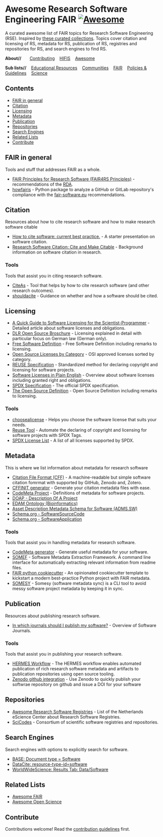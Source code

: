 <!--lint disable double-link-->
# Awesome Research Software Engineering FAIR [![Awesome](https://awesome.re/badge.svg)](https://awesome.re)

A curated awesome list of FAIR topics for Research Software Engineering (RSE). Inspired by [these curated collections](https://github.com/sindresorhus/awesome). Topics cover citation and licensing of RS, metadata for RS, publication of RS, registries and repositories for RS, and search engines to find RS.

**About//** &nbsp;&nbsp;&nbsp;&nbsp;&nbsp;
[Contributing](contributing.md)&nbsp;&nbsp;&nbsp;
[HIFIS](https://hifis.net)&nbsp;&nbsp;&nbsp;
[Awesome](https://github.com/sindresorhus/awesome)

**Sub lists//**&nbsp;&nbsp;&nbsp;
[Educational Resources](https://github.com/hifis-net/awesome-rse-education)&nbsp;&nbsp;&nbsp;
[Communities](https://github.com/hifis-net/awesome-rse-communities)&nbsp;&nbsp;&nbsp;
[FAIR](https://github.com/hifis-net/awesome-rse-fair)&nbsp;&nbsp;&nbsp;
[Policies & Guidelines](https://github.com/hifis-net/awesome-rse-policies)&nbsp;&nbsp;&nbsp;
[Science](https://github.com/hifis-net/awesome-rse-science)

## Contents
- [FAIR in general](#fair-in-general)
- [Citation](#citation)
- [Licensing](#licensing)
- [Metadata](#metadata)
- [Publication](#publication)
- [Repositories](#repositories)
- [Search Engines](#search-engines)
- [Related Lists](#related-lists)
- [Contribute](#contribute)

## FAIR in general
Tools and stuff that addresses FAIR as a whole.
- [FAIR Principles for Research Software (FAIR4RS Principles)](https://rd-alliance.org/group/fair-research-software-fair4rs-wg/outcomes/fair-principles-research-software-fair4rs-0) - recommendations of the [RDA](https://rd-alliance.org).
- [howfairis](https://github.com/fair-software/howfairis) - Python package to analyze a GitHub or GitLab repository's compliance with the [fair-software.eu](https://fair-software.eu) recommendations.

## Citation
Resources about how to cite research software and how to make research software citable

- [How to cite software: current best practice.](https://doi.org/10.5281/zenodo.2842910) - A starter presentation on software citation.
- [Research Software Citation: Cite and Make Citable](https://cite.research-software.org/) - Background information on software citation in research.

### Tools
Tools that assist you in citing research software.
- [CiteAs](http://citeas.org/) - Tool that helps by how to cite research software (and other research outcomes).
- [shouldacite](https://mr-c.github.io/shouldacite/index.html) - Guidance on whether and how a software should be cited.

## Licensing

- [A Quick Guide to Software Licensing for the Scientist-Programmer](https://doi.org/10.1371/journal.pcbi.1002598) - Detailed article about software licenses and obligations.
- [DLR Open Source Broschure](https://www.dlr.de/tm/PortalData/43/Resources/dokumente/tm_dokumente/OpenSource-Software_DLR_2022.pdf) - Licensing explained in detail with particular focus on German law (German only).
- [Free Software Definition](https://www.gnu.org/philosophy/free-sw.html.en) - Free Software Definition including remarks to licensing.
- [Open Source Licenses by Category](https://opensource.org/licenses/category) - OSI approved licenses sorted by category.
- [REUSE Specification](https://reuse.software/spec/) - Standardized method for declaring copyright and licensing for software projects.
- [Software Licenses in Plain English](https://tldrlegal.com/) - Overview about software licenses including granted right and obligations.
- [SPDX Specification](https://spdx.dev/specifications/) - The official SPDX specification.
- [The Open Source Definition](https://opensource.org/osd) - Open Source Definition including remarks to licensing.

### Tools
- [choosealicense](https://choosealicense.com/) - Helps you choose the software license that suits your needs.
- [Reuse Tool](https://reuse.readthedocs.io/en/stable/) - Automate the declaring of copyright and licensing for software projects with SPDX Tags.
- [SPDX License List](https://spdx.org/licenses/) - A list of all licenses supported by SPDX.


## Metadata
This is where we list information about metadata for research software

- [Citation File Format (CFF)](https://citation-file-format.github.io/) - A machine-readable but simple software citation fomrmat with supported by GitHub, Zenodo and, Zotero.
- [CFFINIT generator](https://citation-file-format.github.io/cff-initializer-javascript/#/) - Generate your citation metadata files with ease.
- [CodeMeta Project](https://codemeta.github.io/index.html) - Definitions of metadata for software projects.
- [DOAP - Description Of A Project](https://github.com/ewilderj/doap)
- [EDAM Ontology (Bioinformatics)](http://edamontology.org/page)
- [Asset Description Metadata Schema for Software (ADMS.SW)](https://joinup.ec.europa.eu/svn/adms_foss/adms_sw_v1.00/adms_sw_v1.00.htm)
- [Schema.org - SoftwareSourceCode](https://schema.org/SoftwareSourceCode)
- [Schema.org - SoftwareApplication](https://schema.org/SoftwareApplication)

### Tools
Tools that assist you in handling metadata for research software.
- [CodeMeta generator](https://codemeta.github.io/codemeta-generator/) - Generate useful metadata for your software.
- [SOMEF](https://github.com/KnowledgeCaptureAndDiscovery/somef) - Software Metadata Extraction Framework. A command line interface for automatically extracting relevant information from readme files.
- [FAIR python cookiecutter](https://github.com/Materials-Data-Science-and-Informatics/fair-python-cookiecutter) - An opinionated cookiecutter template to kickstart a modern best-practice Python project with FAIR metadata.
- [SOMESY](https://github.com/Materials-Data-Science-and-Informatics/somesy) - Somesy (software metadata sync) is a CLI tool to avoid messy software project metadata by keeping it in sync.

## Publication
Resources about publishing research software.

- [In which journals should I publish my software?](https://www.software.ac.uk/which-journals-should-i-publish-my-software) - Overview of Software Journals.

### Tools
Tools that assist you in publishing your research software.
- [HERMES Workflow](https://docs.software-metadata.pub/en/latest/) - The HERMES workflow enables automated publication of rich research software metadata and artifacts to publication repositories using open source tooling.
- [Zenodo github integration](https://docs.github.com/en/repositories/archiving-a-github-repository/referencing-and-citing-content) - Use Zenodo to quickly publish your softwrae repository on github and issue a DOI for your software

## Repositories
- [Awesome Research Software Registries](https://github.com/NLeSC/awesome-research-software-registries) - List of the Netherlands eScience Center about Research Software Registries.
- [SciCodes](https://scicodes.net/outreach-materials/) - Consortium of scientific software registries and repositories.

## Search Engines
Search engines with options to explicitly search for software.

- [BASE: Document type = Software](https://www.base-search.net/Search/Results?type=all&lookfor=doctype%3A6&ling=0&oaboost=1&name=&thes=&refid=dcresen&newsearch=1)
- [DataCite: resource-type-id=software](https://search.datacite.org/works?query=&resource-type-id=software)
- [WorldWideScience: Results Tab: Data/Software](https://worldwidescience.org/)

## Related Lists
- [Awesome FAIR](https://github.com/Materials-Data-Science-and-Informatics/awesome-fair)
- [Awesome Open Science](https://github.com/ZoranPandovski/awesome-open-science)

## Contribute

Contributions welcome! Read the [contribution guidelines](contributing.md) first.
